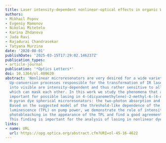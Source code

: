 ```yaml
---
title: Laser intensity-dependent nonlinear-optical effects in organic WGM cavity microstructures
authors:
- Mikhail Popov
- Evgeniy Mamonov
- Nikolai Mitetelo
- Karina Zhdanova
- Jada Ravi
- Rajadurai Chandrasekar
- Tatyana Murzina
date: '2020-08-01'
publishDate: '2025-03-15T17:29:02.146237Z'
publication_types:
- article-journal
publication: '*Optics Letters*'
doi: 10.1364/ol.400620
abstract: 'Nonlinear microresonators are very desired for a wide variety of applications.
  Up-conversion processes responsible for the transformation of IR laser radiation
  into visible are intensity-dependent and thus rather sensitive to all involved effects,
  which can mask each other. In this work we study the phenomena that are the most
  important for possible lasing in 4-(dicyanomethylene)-2-methyl-6-(4-dimethylaminostyryl)-4
  H-pyran dye spherical microresonators: the two-photon absorption and photobleaching.
  Based on the suggested model of the threshold-like dependence of the two-photon
  luminescence (TPL) on pump power, we demonstrate the role of intensity-dependent
  photobleaching in the appearance of the TPL and find a good agreement with the experiment.
  This finding is important for the analysis of lasing in nonlinear dye-based resonators.'
links:
- name: URL
  url: https://opg.optica.org/abstract.cfm?URI=ol-45-16-4622
---
```

